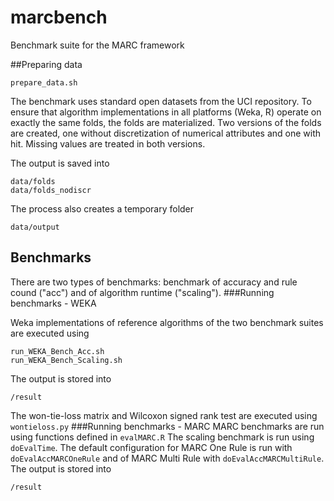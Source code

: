 # marcbench
Benchmark suite for the MARC framework

##Preparing data
 ```
 prepare_data.sh
 ```
The benchmark uses standard open datasets from the UCI repository. To ensure that  algorithm implementations in all platforms (Weka, R) operate on exactly the same folds, the folds are materialized. Two versions of the folds are created, one without discretization of numerical attributes and one with hit.  Missing values are treated in both versions.

The output is saved into 
```
data/folds
data/folds_nodiscr
```

The process also creates a temporary folder
```
data/output
```
## Benchmarks
There are two types of benchmarks: benchmark of accuracy and rule cound ("acc") and of algorithm runtime ("scaling").
###Running benchmarks - WEKA

Weka implementations of reference algorithms  of the two benchmark suites are executed using
```
run_WEKA_Bench_Acc.sh
run_WEKA_Bench_Scaling.sh
```
The output is stored into
```
/result
```
The won-tie-loss matrix and Wilcoxon signed rank test are executed using `wontieloss.py`
###Running benchmarks  - MARC
MARC benchmarks are run using functions defined in  `evalMARC.R`
The scaling benchmark is run using `doEvalTime`.
The default configuration for MARC One Rule is run with `doEvalAccMARCOneRule` and of MARC Multi Rule with `doEvalAccMARCMultiRule`.
The output is stored into
```
/result
```

